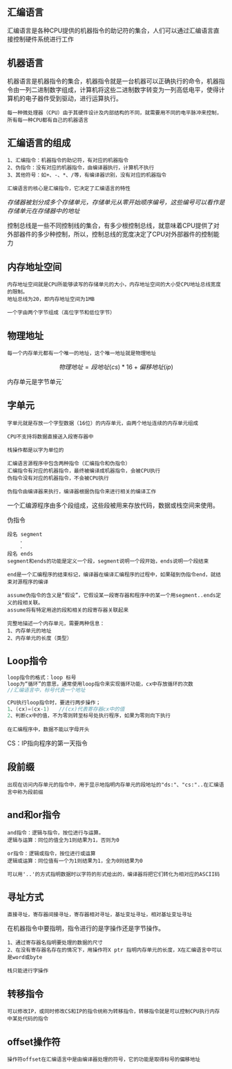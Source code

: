 ## 汇编语言

汇编语言是各种CPU提供的机器指令的助记符的集合，人们可以通过汇编语言直接控制硬件系统进行工作

## 机器语言

机器语言是机器指令的集合，机器指令就是一台机器可以正确执行的命令，机器指令由一列二进制数字组成，计算机将这些二进制数字转变为一列高低电平，使得计算机的电子器件受到驱动，进行运算执行。

```
每一种微处理器（CPU）由于其硬件设计及内部结构的不同，就需要用不同的电平脉冲来控制，所有每一种CPU都有自己的机器语言
```

## 汇编语言的组成

```
1、汇编指令：机器指令的助记符，有对应的机器指令
2、伪指令：没有对应的机器指令，由编译器执行，计算机不执行
3、其他符号：如+、-、*、/等，有编译器识别，没有对应的机器指令

汇编语言的核心是汇编指令，它决定了汇编语言的特性
```

*存储器被划分成多个存储单元，存储单元从零开始顺序编号，这些编号可以看作是存储单元在存储器中的地址*



控制总线是一些不同控制线的集合，有多少根控制总线，就意味着CPU提供了对外部器件的多少种控制，所以，控制总线的宽度决定了CPU对外部器件的控制能力

## 内存地址空间

```
内存地址空间就是CPU所能够读写的存储单元的大小，内存地址空间的大小受CPU地址总线宽度的限制。
地址总线为20，即内存地址空间为1MB
```

`一个字由两个字节组成（高位字节和低位字节）`

## 物理地址

```
每一个内存单元都有一个唯一的地址，这个唯一地址就是物理地址
```

$$
物理地址 = 段地址(cs) * 16 + 偏移地址(ip)
$$

内存单元是字节单元`

## 字单元

```
字单元就是存放一个字型数据（16位）的内存单元，由两个地址连续的内存单元组成
```

`CPU不支持将数据直接送入段寄存器中`

`栈操作都是以字为单位的`

```
汇编语言源程序中包含两种指令（汇编指令和伪指令）
汇编指令有对应的机器指令，最终被编译成机器指令，会被CPU执行
伪指令没有对应的机器指令，不会被CPU执行

伪指令由编译器来执行，编译器根据伪指令来进行相关的编译工作
```

一个汇编源程序由多个段组成，这些段被用来存放代码，数据或栈空间来使用。

伪指令

```
段名 segment
	.
	.
段名 ends
segment和ends的功能是定义一个段，segment说明一个段开始，ends说明一个段结束

end是一个汇编程序的结束标记，编译器在编译汇编程序的过程中，如果碰到伪指令end，就结束对源程序的编译

assume伪指令的含义是“假设”，它假设某一段寄存器和程序中的某一个用segment..ends定义的段相关联。
assume将有特定用途的段和相关的段寄存器关联起来
```

```
完整地描述一个内存单元，需要两种信息：
1、内存单元的地址
2、内存单元的长度（类型）
```

## Loop指令

```java
loop指令的格式：loop 标号
loop为“循环”的意思，通常使用loop指令来实现循环功能，cx中存放循环的次数
//汇编语言中，标号代表一个地址

CPU执行loop指令时，要进行两步操作；
1、(cx)=(cx-1)   //(cx)代表寄存器cx中的值
2、判断cx中的值，不为零则转至标号处执行程序，如果为零则向下执行
```

`在汇编程序中，数据不能以字母开头`

CS：IP指向程序的第一天指令

## 段前缀

```
出现在访问内存单元的指令中，用于显示地指明内存单元的段地址的"ds:"、"cs:"..在汇编语言中称为段前缀
```

## and和or指令

```
and指令：逻辑与指令，按位进行与运算。
逻辑与运算：同位的值全为1则结果为1，否则为0

or指令：逻辑或指令，按位进行或运算
逻辑或运算：同位值有一个为1则结果为1，全为0则结果为0
```

```
可以用'..'的方式指明数据时以字符的形式给出的，编译器将把它们转化为相对应的ASCII码
```

## 寻址方式

```
直接寻址，寄存器间接寻址，寄存器相对寻址，基址变址寻址，相对基址变址寻址
```

在机器指令中要指明，指令进行的是字操作还是字节操作。

```
1、通过寄存器名指明要处理的数据的尺寸
2、在没有寄存器名存在的情况下，用操作符X ptr 指明内存单元的长度，X在汇编语言中可以是word或byte

栈只能进行字操作
```

## 转移指令

```
可以修改IP，或同时修改CS和IP的指令统称为转移指令，转移指令就是可以控制CPU执行内存中某处代码的指令
```

## offset操作符

```
操作符offset在汇编语言中是由编译器处理的符号，它的功能是取得标号的偏移地址
```

